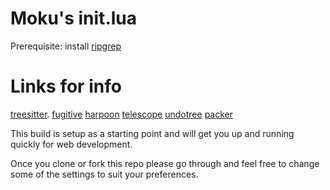 # Moku's init.lua

Prerequisite: install [ripgrep](https://github.com/BurntSushi/ripgrep)

# Links for info

[treesitter](https://github.com/nvim-treesitter/nvim-treesitter).
[fugitive](https://github.com/tpope/vim-fugitive)
[harpoon](https://github.com/ThePrimeagen/harpoon)
[telescope](https://github.com/nvim-telescope/telescope.nvim)
[undotree](https://github.com/mbbill/undotree)
[packer](https://github.com/wbthomason/packer.nvim)


This build is setup as a starting point and will get you up and running quickly for web development. 

Once you clone or fork this repo please go through and feel free to change some of the settings to suit your preferences.
